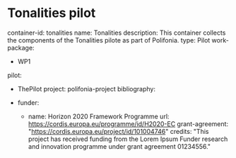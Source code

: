 # Tonalities pilot
 
container-id: tonalities
name: Tonalities
description: This container collects the components of the Tonalities pilote as part of Polifonia.
type: Pilot
work-package: 
- WP1

pilot:
- ThePilot
project: polifonia-project
bibliography:

- funder:
  - name: Horizon 2020 Framework Programme
    url: https://cordis.europa.eu/programme/id/H2020-EC
    grant-agreement: "https://cordis.europa.eu/project/id/101004746"
credits: "This project has received funding from the Lorem Ipsum Funder research and innovation programme under grant agreement 01234556."
